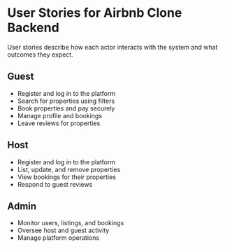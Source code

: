 # User Stories for Airbnb Clone Backend

User stories describe how each actor interacts with the system and what outcomes they expect.

## Guest
- Register and log in to the platform
- Search for properties using filters
- Book properties and pay securely
- Manage profile and bookings
- Leave reviews for properties

## Host
- Register and log in to the platform
- List, update, and remove properties
- View bookings for their properties
- Respond to guest reviews

## Admin
- Monitor users, listings, and bookings
- Oversee host and guest activity
- Manage platform operations
